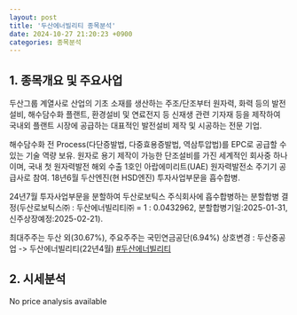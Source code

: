 ```yaml
---
layout: post
title: '두산에너빌리티 종목분석'
date: 2024-10-27 21:20:23 +0900
categories: 종목분석
---
```


## 1. 종목개요 및 주요사업

두산그룹 계열사로 산업의 기초 소재를 생산하는 주조/단조부터 원자력, 화력 등의 발전설비, 해수담수화 플랜트, 환경설비 및 연료전지 등 신재생 관련 기자재 등을 제작하여 국내외 플랜트 시장에 공급하는 대표적인 발전설비 제작 및 시공하는 전문 기업.

해수담수화 전 Process(다단증발법, 다중효용증발법, 역삼투압법)를 EPC로 공급할 수 있는 기술 역량 보유. 원자로 용기 제작이 가능한 단조설비를 가진 세계적인 회사중 하나이며, 국내 첫 원자력발전 해외 수출 1호인 아랍에미리트(UAE) 원자력발전소 주기기 공급사로 참여. 18년6월 두산엔진(현 HSD엔진) 투자사업부문을 흡수합병.

24년7월 투자사업부문을 분할하여 두산로보틱스 주식회사에 흡수합병하는 분할합병 결정(두산로보틱스㈜ : 두산에너빌리티㈜ = 1 : 0.0432962, 분할합병기일:2025-01-31, 신주상장예정:2025-02-21).

최대주주는 두산 외(30.67%), 주요주주는 국민연금공단(6.94%) 상호변경 : 두산중공업 -> 두산에너빌리티(22년4월)
[#두산에너빌리티](#)

## 2. 시세분석

No price analysis available
